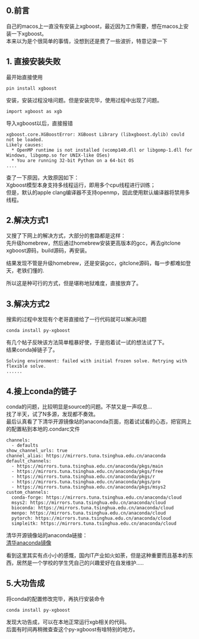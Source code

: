 ## 0.前言
自己的macos上一直没有安装上xgboost，最近因为工作需要，想在macos上安装一下xgboost。  
本来以为是个很简单的事情，没想到还是费了一些波折，特意记录一下  

## 1. 直接安装失败
最开始直接使用  

```
pin install xgboost
```  
安装，安装过程没啥问题。但是安装完毕，使用过程中出现了问题。  

```
import xgboost as xgb
```  
导入xgboost以后，直接报错  

```
xgboost.core.XGBoostError: XGBoost Library (libxgboost.dylib) could not be loaded.
Likely causes:
  * OpenMP runtime is not installed (vcomp140.dll or libgomp-1.dll for Windows, libgomp.so for UNIX-like OSes)
  * You are running 32-bit Python on a 64-bit OS
....
```  

查了一下原因，大致原因如下：  
Xgboost模型本身支持多线程运行，即用多个cpu线程进行训练；  
但是，默认的apple clang编译器不支持openmp，因此使用默认编译器将禁用多线程。  

## 2.解决方式1
又搜了下网上的解决方式，大部分的套路都是这样：  
先升级homebrew，然后通过homebrew安装更高版本的gcc，再去gitclone xgboost源码，build源码，再安装。  

结果发现不管是升级homebrew，还是安装gcc，gitclone源码，每一步都难如登天，老铁们懂的.  

所以这是种可行的方式，但是堪称地狱难度，直接放弃了。  

## 3.解决方式2
搜索的过程中发现有个老哥直接给了一行代码就可以解决问题  

```
conda install py-xgboost
```  

有几个帖子反映该方法简单粗暴好使，于是抱着试一试的想法试了下。  
结果conda掉链子了。  

```
Solving environment: failed with initial frozen solve. Retrying with flexible solve.
......
```  


## 4.接上conda的链子
conda的问题，比较明显是source的问题。不禁又是一声叹息...  
找了半天，试了N多源，发现都不奏效。  
最后认真看了下清华开源镜像站的anaconda页面，抱着试试看的心态，把官网上的配置粘到本地的.condarc文件  

```
channels:
  - defaults
show_channel_urls: true
channel_alias: https://mirrors.tuna.tsinghua.edu.cn/anaconda
default_channels:
  - https://mirrors.tuna.tsinghua.edu.cn/anaconda/pkgs/main
  - https://mirrors.tuna.tsinghua.edu.cn/anaconda/pkgs/free
  - https://mirrors.tuna.tsinghua.edu.cn/anaconda/pkgs/r
  - https://mirrors.tuna.tsinghua.edu.cn/anaconda/pkgs/pro
  - https://mirrors.tuna.tsinghua.edu.cn/anaconda/pkgs/msys2
custom_channels:
  conda-forge: https://mirrors.tuna.tsinghua.edu.cn/anaconda/cloud
  msys2: https://mirrors.tuna.tsinghua.edu.cn/anaconda/cloud
  bioconda: https://mirrors.tuna.tsinghua.edu.cn/anaconda/cloud
  menpo: https://mirrors.tuna.tsinghua.edu.cn/anaconda/cloud
  pytorch: https://mirrors.tuna.tsinghua.edu.cn/anaconda/cloud
  simpleitk: https://mirrors.tuna.tsinghua.edu.cn/anaconda/cloud
```  


清华开源镜像站的anaconda链接：  
[清华anaconda镜像](https://mirrors.tuna.tsinghua.edu.cn/help/anaconda/)  

看到这里其实有点小小的感慨，国内IT产业如火如荼，但是这种重要而且基本的东西，居然是一个学校的学生凭自己的兴趣爱好在自发维护.....  

## 5.大功告成
将conda的配置修改完毕，再执行安装命令  

```
conda install py-xgboost
```  

发现大功告成，可以在本地正常运行xgb相关的代码。  
后面有时间再稍微查查这个py-xgboost有啥特别的地方。  